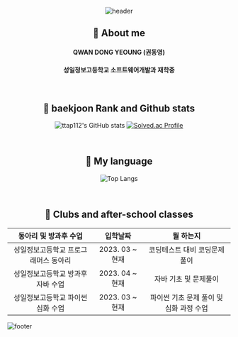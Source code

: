 <div align="center">

![header](https://capsule-render.vercel.app/api?type=waving&color=auto&height=300&section=header&text=Well%20Come&fontSize=90) 
 ## 💭 About me
 <h4>QWAN DONG YEOUNG (권동영)</h4>
 <h4>성일정보고등학교 소프트웨어개발과 재학중</h4>

<br/> 


## 📙 baekjoon Rank and Github stats 
![ttap112's GitHub stats](https://github-readme-stats.vercel.app/api?username=ttap112&show_icons=true&theme=synthwave) [![Solved.ac Profile](http://mazassumnida.wtf/api/generate_badge?boj=mirage)](https://solved.ac/mirage)

<br/>

## 💬  My language
![Top Langs](https://github-readme-stats.vercel.app/api/top-langs/?username=ttap112&layout=Demo&theme=synthwave)

<br/>
 
## 📃  Clubs and after-school classes

| 동아리 및 방과후 수업 | 입학날짜 | 뭘 하는지 |
|:--------:|:--------:|:--------:|
| 성일정보고등학교 프로그래머스 동아리 | 2023. 03 ~ 현재 | 코딩테스트 대비 코딩문제 풀이  |
| 성일정보고등학교 방과후 자바 수업 | 2023. 04 ~ 현재 | 자바 기초 및 문제풀이  |
| 성일정보고등학교 파이썬 심화 수업 | 2023. 03 ~ 현재 | 파이썬 기초 문제 풀이 및 심화 과정 수업  |
</div>

![footer](https://capsule-render.vercel.app/api?section=footer&type=waving&color=auto&height=150)
